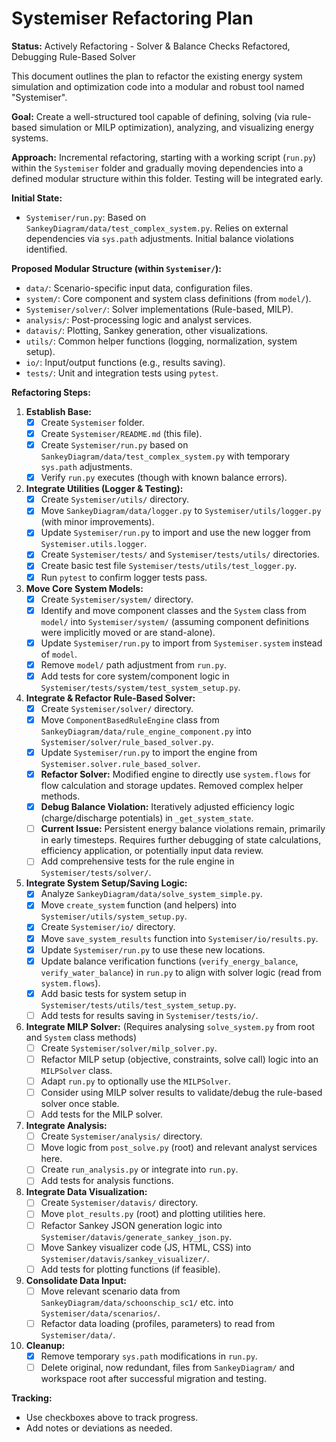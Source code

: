 # Systemiser Refactoring Plan

**Status:** Actively Refactoring - Solver & Balance Checks Refactored, Debugging Rule-Based Solver

This document outlines the plan to refactor the existing energy system simulation and optimization code into a modular and robust tool named "Systemiser".

**Goal:** Create a well-structured tool capable of defining, solving (via rule-based simulation or MILP optimization), analyzing, and visualizing energy systems.

**Approach:** Incremental refactoring, starting with a working script (`run.py`) within the `Systemiser` folder and gradually moving dependencies into a defined modular structure within this folder. Testing will be integrated early.

**Initial State:**
- `Systemiser/run.py`: Based on `SankeyDiagram/data/test_complex_system.py`. Relies on external dependencies via `sys.path` adjustments. Initial balance violations identified.

**Proposed Modular Structure (within `Systemiser/`):**
- `data/`: Scenario-specific input data, configuration files.
- `system/`: Core component and system class definitions (from `model/`).
- `Systemiser/solver/`: Solver implementations (Rule-based, MILP).
- `analysis/`: Post-processing logic and analyst services.
- `datavis/`: Plotting, Sankey generation, other visualizations.
- `utils/`: Common helper functions (logging, normalization, system setup).
- `io/`: Input/output functions (e.g., results saving).
- `tests/`: Unit and integration tests using `pytest`.

**Refactoring Steps:**

1.  **Establish Base:**
    *   [x] Create `Systemiser` folder.
    *   [x] Create `Systemiser/README.md` (this file).
    *   [x] Create `Systemiser/run.py` based on `SankeyDiagram/data/test_complex_system.py` with temporary `sys.path` adjustments.
    *   [x] Verify `run.py` executes (though with known balance errors).
2.  **Integrate Utilities (Logger & Testing):**
    *   [x] Create `Systemiser/utils/` directory.
    *   [x] Move `SankeyDiagram/data/logger.py` to `Systemiser/utils/logger.py` (with minor improvements).
    *   [x] Update `Systemiser/run.py` to import and use the new logger from `Systemiser.utils.logger`.
    *   [x] Create `Systemiser/tests/` and `Systemiser/tests/utils/` directories.
    *   [x] Create basic test file `Systemiser/tests/utils/test_logger.py`.
    *   [x] Run `pytest` to confirm logger tests pass.
3.  **Move Core System Models:**
    *   [x] Create `Systemiser/system/` directory.
    *   [x] Identify and move component classes and the `System` class from `model/` into `Systemiser/system/` (assuming component definitions were implicitly moved or are stand-alone).
    *   [x] Update `Systemiser/run.py` to import from `Systemiser.system` instead of `model`.
    *   [x] Remove `model/` path adjustment from `run.py`.
    *   [x] Add tests for core system/component logic in `Systemiser/tests/system/test_system_setup.py`.
4.  **Integrate & Refactor Rule-Based Solver:**
    *   [x] Create `Systemiser/solver/` directory.
    *   [x] Move `ComponentBasedRuleEngine` class from `SankeyDiagram/data/rule_engine_component.py` into `Systemiser/solver/rule_based_solver.py`.
    *   [x] Update `Systemiser/run.py` to import the engine from `Systemiser.solver.rule_based_solver`.
    *   [x] **Refactor Solver:** Modified engine to directly use `system.flows` for flow calculation and storage updates. Removed complex helper methods.
    *   [x] **Debug Balance Violation:** Iteratively adjusted efficiency logic (charge/discharge potentials) in `_get_system_state`.
    *   [ ] **Current Issue:** Persistent energy balance violations remain, primarily in early timesteps. Requires further debugging of state calculations, efficiency application, or potentially input data review.
    *   [ ] Add comprehensive tests for the rule engine in `Systemiser/tests/solver/`.
5.  **Integrate System Setup/Saving Logic:**
    *   [x] Analyze `SankeyDiagram/data/solve_system_simple.py`.
    *   [x] Move `create_system` function (and helpers) into `Systemiser/utils/system_setup.py`.
    *   [x] Create `Systemiser/io/` directory.
    *   [x] Move `save_system_results` function into `Systemiser/io/results.py`.
    *   [x] Update `Systemiser/run.py` to use these new locations.
    *   [x] Update balance verification functions (`verify_energy_balance`, `verify_water_balance`) in `run.py` to align with solver logic (read from `system.flows`).
    *   [x] Add basic tests for system setup in `Systemiser/tests/utils/test_system_setup.py`.
    *   [ ] Add tests for results saving in `Systemiser/tests/io/`.
6.  **Integrate MILP Solver:** (Requires analysing `solve_system.py` from root and `System` class methods)
    *   [ ] Create `Systemiser/solver/milp_solver.py`.
    *   [ ] Refactor MILP setup (objective, constraints, solve call) logic into an `MILPSolver` class.
    *   [ ] Adapt `run.py` to optionally use the `MILPSolver`.
    *   [ ] Consider using MILP solver results to validate/debug the rule-based solver once stable.
    *   [ ] Add tests for the MILP solver.
7.  **Integrate Analysis:**
    *   [ ] Create `Systemiser/analysis/` directory.
    *   [ ] Move logic from `post_solve.py` (root) and relevant analyst services here.
    *   [ ] Create `run_analysis.py` or integrate into `run.py`.
    *   [ ] Add tests for analysis functions.
8.  **Integrate Data Visualization:**
    *   [ ] Create `Systemiser/datavis/` directory.
    *   [ ] Move `plot_results.py` (root) and plotting utilities here.
    *   [ ] Refactor Sankey JSON generation logic into `Systemiser/datavis/generate_sankey_json.py`.
    *   [ ] Move Sankey visualizer code (JS, HTML, CSS) into `Systemiser/datavis/sankey_visualizer/`.
    *   [ ] Add tests for plotting functions (if feasible).
9.  **Consolidate Data Input:**
    *   [ ] Move relevant scenario data from `SankeyDiagram/data/schoonschip_sc1/` etc. into `Systemiser/data/scenarios/`.
    *   [ ] Refactor data loading (profiles, parameters) to read from `Systemiser/data/`.
10. **Cleanup:**
    *   [x] Remove temporary `sys.path` modifications in `run.py`.
    *   [ ] Delete original, now redundant, files from `SankeyDiagram/` and workspace root after successful migration and testing.

**Tracking:**
- Use checkboxes above to track progress.
- Add notes or deviations as needed. 